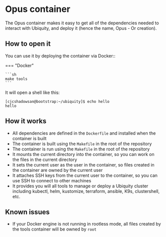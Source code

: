 # Opus container

The Opus container makes it easy to get all of the dependencies needed to interact with Ubiquity, and deploy it (hence the name, Opus - Or creation).

## How to open it

You can use it by deploying the container via Docker::

=== "Docker"

    ```sh
    make tools
    ```

It will open a shell like this:

```
[cjcshadowsan@bootstrap:~/ubiquity]$ echo hello
hello
```

## How it works

- All dependencies are defined in the `Dockerfile` and installed when the container is built
- The container is built using the `Makefile` in the root of the repository
- The container is run using the `Makefile` in the root of the repository
- It mounts the current directory into the container, so you can work on the files in the current directory
- It sets the current user as the user in the container, so files created in the container are owned by the current user
- It attaches SSH keys from the current user to the container, so you can use SSH to connect to other machines
- It provides you will all tools to manage or deploy a Ubiquity cluster including kubectl, helm, kustomize, terraform, ansible, K9s, clustershell, etc.

## Known issues

- If your Docker engine is not running in rootless mode, all files created by the tools container will be owned by `root`